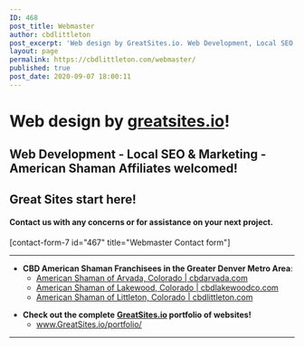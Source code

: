 ```yaml
---
ID: 468
post_title: Webmaster
author: cbdlittleton
post_excerpt: 'Web design by GreatSites.io. Web Development, Local SEO, & Marketing. Franchisee support. Great Sites start here!'
layout: page
permalink: https://cbdlittleton.com/webmaster/
published: true
post_date: 2020-09-07 18:00:11
---
```

<!-- wp:heading {"level":1} -->
<h1>Web design by <a href="http://greatsites.io/">greatsites.io</a>! </h1>
<!-- /wp:heading -->

<!-- wp:heading -->
<h2>Web Development - Local SEO &amp; Marketing - American Shaman Affiliates welcomed!</h2>
<!-- /wp:heading -->

<!-- wp:heading -->
<h2>Great Sites start here!</h2>
<!-- /wp:heading -->

<!-- wp:heading {"level":4} -->
<h4>Contact us with any concerns or for assistance on your next project. </h4>
<!-- /wp:heading -->

<!-- wp:shortcode -->
[contact-form-7 id="467" title="Webmaster Contact form"]
<!-- /wp:shortcode -->

<!-- wp:separator -->
<hr class="wp-block-separator"/>
<!-- /wp:separator -->

<!-- wp:list -->
<ul><li><strong>CBD American Shaman Franchisees in the Greater Denver Metro Area</strong>:<ul><li><a href="https://cbdarvada.com/">American Shaman of Arvada, Colorado | cbdarvada.com</a></li><li><a href="https://cbdlakewoodco.com/">American Shaman of Lakewood, Colorado | cbdlakewoodco.com</a></li><li><a href="http://cbdlittleton.com/">American Shaman of Littleton, Colorado</a><a href="https://cbdlittleton.com/"> | cbdlittleton.com</a></li></ul></li></ul>
<!-- /wp:list -->

<!-- wp:list -->
<ul><li><strong>Check out the <strong>complete</strong></strong> <strong><a href="https://greatsites.io/portfolio">GreatSites.io</a> portfolio of websites!</strong><ul><li><a href="https://greatsites.io/porfolio">www.GreatSites.io/portfolio/</a></li></ul></li></ul>
<!-- /wp:list -->

<!-- wp:separator -->
<hr class="wp-block-separator"/>
<!-- /wp:separator -->